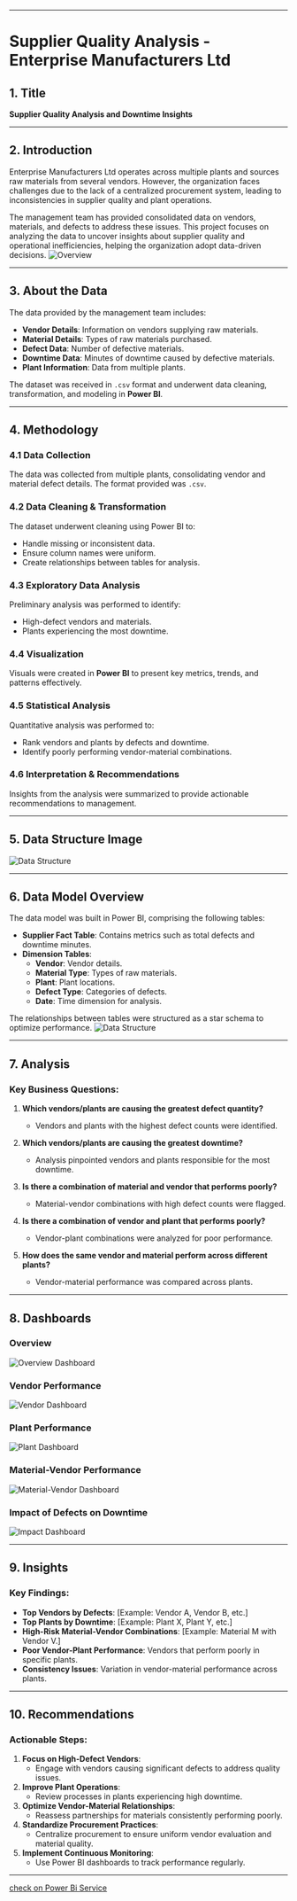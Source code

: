 
---

# Supplier Quality Analysis - Enterprise Manufacturers Ltd

## 1. Title
**Supplier Quality Analysis and Downtime Insights**

---

## 2. Introduction
Enterprise Manufacturers Ltd operates across multiple plants and sources raw materials from several vendors. However, the organization faces challenges due to the lack of a centralized procurement system, leading to inconsistencies in supplier quality and plant operations.

The management team has provided consolidated data on vendors, materials, and defects to address these issues. This project focuses on analyzing the data to uncover insights about supplier quality and operational inefficiencies, helping the organization adopt data-driven decisions.
![Overview ](./image/landing2.png)

---

## 3. About the Data
The data provided by the management team includes:
- **Vendor Details**: Information on vendors supplying raw materials.
- **Material Details**: Types of raw materials purchased.
- **Defect Data**: Number of defective materials.
- **Downtime Data**: Minutes of downtime caused by defective materials.
- **Plant Information**: Data from multiple plants.

The dataset was received in `.csv` format and underwent data cleaning, transformation, and modeling in **Power BI**.

---

## 4. Methodology

### 4.1 Data Collection
The data was collected from multiple plants, consolidating vendor and material defect details. The format provided was `.csv`.

### 4.2 Data Cleaning & Transformation
The dataset underwent cleaning using Power BI to:
- Handle missing or inconsistent data.
- Ensure column names were uniform.
- Create relationships between tables for analysis.

### 4.3 Exploratory Data Analysis
Preliminary analysis was performed to identify:
- High-defect vendors and materials.
- Plants experiencing the most downtime.

### 4.4 Visualization
Visuals were created in **Power BI** to present key metrics, trends, and patterns effectively.

### 4.5 Statistical Analysis
Quantitative analysis was performed to:
- Rank vendors and plants by defects and downtime.
- Identify poorly performing vendor-material combinations.

### 4.6 Interpretation & Recommendations
Insights from the analysis were summarized to provide actionable recommendations to management.

---

## 5. Data Structure Image
![Data Structure](./image/Model.png)

---

## 6. Data Model Overview
The data model was built in Power BI, comprising the following tables:
- **Supplier Fact Table**: Contains metrics such as total defects and downtime minutes.
- **Dimension Tables**:
  - **Vendor**: Vendor details.
  - **Material Type**: Types of raw materials.
  - **Plant**: Plant locations.
  - **Defect Type**: Categories of defects.
  - **Date**: Time dimension for analysis.

The relationships between tables were structured as a star schema to optimize performance.
![Data Structure](./image/TableView.png)

---

## 7. Analysis

### Key Business Questions:
1. **Which vendors/plants are causing the greatest defect quantity?**
   - Vendors and plants with the highest defect counts were identified.
   
2. **Which vendors/plants are causing the greatest downtime?**
   - Analysis pinpointed vendors and plants responsible for the most downtime.

3. **Is there a combination of material and vendor that performs poorly?**
   - Material-vendor combinations with high defect counts were flagged.

4. **Is there a combination of vendor and plant that performs poorly?**
   - Vendor-plant combinations were analyzed for poor performance.

5. **How does the same vendor and material perform across different plants?**
   - Vendor-material performance was compared across plants.

---

## 8. Dashboards
### Overview
![Overview Dashboard](./image/Overview.png)

### Vendor Performance
![Vendor Dashboard](./image/vendor.png)

### Plant Performance
![Plant Dashboard](./image/Plant.png)

### Material-Vendor Performance
![Material-Vendor Dashboard](./image/Material.png)

### Impact of Defects on Downtime
![Impact Dashboard](./image/Impact.png)


---

## 9. Insights

### Key Findings:
- **Top Vendors by Defects**: [Example: Vendor A, Vendor B, etc.]
- **Top Plants by Downtime**: [Example: Plant X, Plant Y, etc.]
- **High-Risk Material-Vendor Combinations**: [Example: Material M with Vendor V.]
- **Poor Vendor-Plant Performance**: Vendors that perform poorly in specific plants.
- **Consistency Issues**: Variation in vendor-material performance across plants.

---

## 10. Recommendations

### Actionable Steps:
1. **Focus on High-Defect Vendors**:
   - Engage with vendors causing significant defects to address quality issues.
2. **Improve Plant Operations**:
   - Review processes in plants experiencing high downtime.
3. **Optimize Vendor-Material Relationships**:
   - Reassess partnerships for materials consistently performing poorly.
4. **Standardize Procurement Practices**:
   - Centralize procurement to ensure uniform vendor evaluation and material quality.
5. **Implement Continuous Monitoring**:
   - Use Power BI dashboards to track performance regularly.

---

[check on Power Bi Service](https://app.powerbi.com/groups/me/reports/94691d07-bd05-46e3-b7d9-8b75cf4e629f/21a742f311e4f6eec909?experience=power-bi)


<!-- markdown url -->


